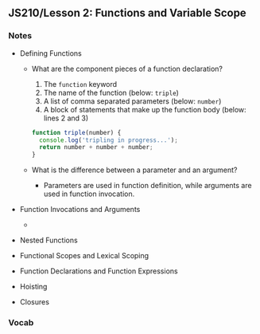 ## JS210/Lesson 2: Functions and Variable Scope



### Notes

* Defining Functions

  * What are the component pieces of a function declaration?

    1. The `function` keyword
    2. The name of the function (below: `triple`)
    3. A list of comma separated parameters (below: `number`)
    4. A block of statements that make up the function body (below: lines 2 and 3)

    ```javascript
    function triple(number) {
      console.log('tripling in progress...');
      return number + number + number;
    }
    ```

  * What is the difference between a parameter and an argument?

    * Parameters are used in function definition, while arguments are used in function invocation.

* Function Invocations and Arguments

  * 

* Nested Functions

* Functional Scopes and Lexical Scoping

* Function Declarations and Function Expressions

* Hoisting

* Closures

### Vocab